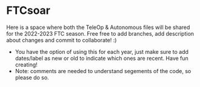 # FTCsoar
Here is a space where both the TeleOp & Autonomous files will be shared for the 2022-2023 FTC season. Free free to add branches, add description about changes and commit to collaborate! :)

- You have the option of using this for each year, just make sure to add dates/label as new or old to indicate which ones are recent. Have fun creating!
- Note: comments are needed to understand segements of the code, so please do so.
